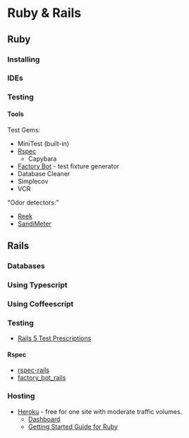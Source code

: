 # Ruby & Rails

## Ruby

### Installing

### IDEs

### Testing

#### Tools

Test Gems:
* MiniTest (built-in)
* [Rspec](http://rspec.info)
  - Capybara
* [Factory Bot](https://github.com/thoughtbot/factory_bot) - test fixture generator
* Database Cleaner
* Simplecov
* VCR

"Odor detectors:"

* [Reek](https://github.com/troessner/reek)
* [SandiMeter](https://github.com/makaroni4/sandi_meter)

## Rails

### Databases

### Using Typescript

### Using Coffeescript

### Testing

* [Rails 5 Test Prescriptions](https://pragprog.com/book/nrtest3/rails-5-test-prescriptions)

#### Rspec

* [rspec-rails](https://github.com/rspec/rspec-rails)
* [factory_bot_rails](https://github.com/thoughtbot/factory_bot_rails)

### Hosting

* [Heroku](https://heroku.com) - free for one site with moderate traffic volumes.
  - [Dashboard](https://dashboard.heroku.com/apps)
  - [Getting Started Guide for Ruby](https://devcenter.heroku.com/articles/getting-started-with-ruby)
